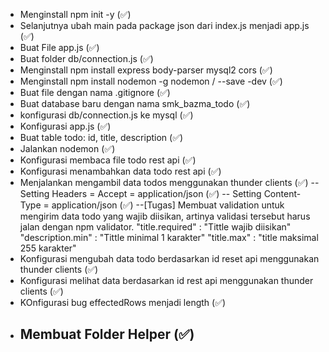 - Menginstall npm init -y (✅)
- Selanjutnya ubah main pada package json dari index.js menjadi app.js (✅)
- Buat File app.js (✅)
- Buat folder db/connection.js (✅)
- Menginstall npm install express body-parser mysql2 cors (✅)
- Menginstall npm install nodemon -g nodemon / --save -dev (✅)
- Buat file dengan nama .gitignore (✅)
- Buat database baru dengan nama smk_bazma_todo (✅)
- konfigurasi db/connection.js ke mysql (✅)
- Konfigurasi app.js (✅)
- Buat table todo: id, title, description (✅)
- Jalankan nodemon (✅)
- Konfigurasi membaca file todo rest api (✅)
- Konfigurasi menambahkan data todo rest api (✅)
- Menjalankan mengambil data todos menggunakan thunder clients (✅)
  -- Setting Headers = Accept = application/json (✅)
  -- Setting Content- Type = application/json (✅)
  --[Tugas] Membuat validation untuk mengirim data todo yang wajib diisikan, artinya validasi tersebut harus jalan dengan npm validator.
  "title.required" : "Tittle wajib diisikan"
  "description.min" : "Tittle minimal 1 karakter"
  "title.max" : "title maksimal 255 karakter"
- Konfigurasi mengubah data todo berdasarkan id reset api menggunakan thunder clients (✅)
- Konfigurasi melihat data berdasarkan id rest api menggunakan thunder clients (✅)
- KOnfigurasi bug effectedRows menjadi length (✅)
- Membuat Folder Helper (✅)
  -
